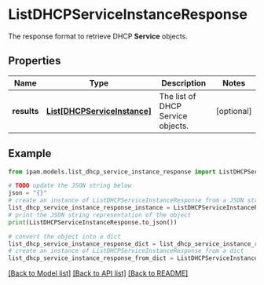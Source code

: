 # ListDHCPServiceInstanceResponse

The response format to retrieve DHCP __Service__ objects.

## Properties

Name | Type | Description | Notes
------------ | ------------- | ------------- | -------------
**results** | [**List[DHCPServiceInstance]**](DHCPServiceInstance.md) | The list of DHCP Service objects. | [optional] 

## Example

```python
from ipam.models.list_dhcp_service_instance_response import ListDHCPServiceInstanceResponse

# TODO update the JSON string below
json = "{}"
# create an instance of ListDHCPServiceInstanceResponse from a JSON string
list_dhcp_service_instance_response_instance = ListDHCPServiceInstanceResponse.from_json(json)
# print the JSON string representation of the object
print(ListDHCPServiceInstanceResponse.to_json())

# convert the object into a dict
list_dhcp_service_instance_response_dict = list_dhcp_service_instance_response_instance.to_dict()
# create an instance of ListDHCPServiceInstanceResponse from a dict
list_dhcp_service_instance_response_from_dict = ListDHCPServiceInstanceResponse.from_dict(list_dhcp_service_instance_response_dict)
```
[[Back to Model list]](../README.md#documentation-for-models) [[Back to API list]](../README.md#documentation-for-api-endpoints) [[Back to README]](../README.md)


